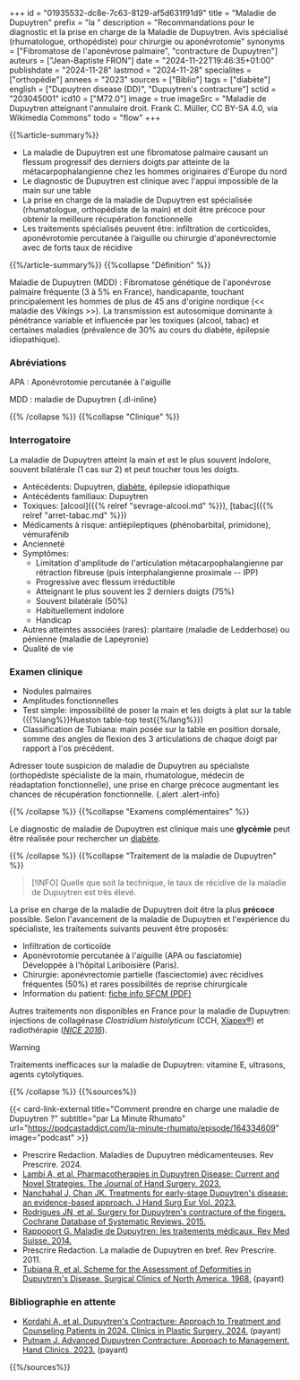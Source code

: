+++
id = "01935532-dc8e-7c63-8129-af5d631f91d9"
title = "Maladie de Dupuytren"
prefix = "la "
description = "Recommandations pour le diagnostic et la prise en charge de la Maladie de Dupuytren. Avis spécialisé (rhumatologue, orthopédiste) pour chirurgie ou aponévrotomie"
synonyms = ["Fibromatose de l'aponévrose palmaire", "contracture de Dupuytren"]
auteurs = ["Jean-Baptiste FRON"]
date = "2024-11-22T19:46:35+01:00"
publishdate = "2024-11-28"
lastmod = "2024-11-28"
specialites = ["orthopédie"]
annees = "2023"
sources = ["Biblio"]
tags = ["diabète"]
english = ["Dupuytren disease (DD)", "Dupuytren's contracture"]
sctid = "203045001"
icd10 = ["M72.0"]
image = true
imageSrc = "Maladie de Dupuytren atteignant l'annulaire droit. Frank C. Müller, CC BY-SA 4.0, via Wikimedia Commons"
todo = "flow"
+++

{{%article-summary%}}

- La maladie de Dupuytren est une fibromatose palmaire causant un flessum progressif des derniers doigts par atteinte de la métacarpophalangienne chez les hommes originaires d'Europe du nord
- Le diagnostic de Dupuytren est clinique avec l'appui impossible de la main sur une table
- La prise en charge de la maladie de Dupuytren est spécialisée (rhumatologue, orthopédiste de la main) et doit être précoce pour obtenir la meilleure récupération fonctionnelle
- Les traitements spécialisés peuvent être: infiltration de corticoïdes, aponévrotomie percutanée à l’aiguille ou chirurgie d'aponévrectomie avec de forts taux de récidive

{{%/article-summary%}}
{{%collapse "Définition" %}}

Maladie de Dupuytren (MDD)
: Fibromatose génétique de l'aponévrose palmaire fréquente (3 à 5% en France), handicapante, touchant principalement les hommes de plus de 45 ans d'origine nordique (<< maladie des Vikings >>). La transmission est autosomique dominante à pénétrance variable et influencée par les toxiques (alcool, tabac) et certaines maladies (prévalence de 30% au cours du diabète, épilepsie idiopathique).

### Abréviations

APA
: Aponévrotomie percutanée à l'aiguille

MDD
: maladie de Dupuytren
{.dl-inline}

{{% /collapse %}}
{{%collapse "Clinique" %}}

### Interrogatoire

La maladie de Dupuytren atteint la main et est le plus souvent indolore, souvent bilatérale (1 cas sur 2) et peut toucher tous les doigts.

- Antécédents: Dupuytren, [diabète](/tags/diabete/), épilepsie idiopathique
- Antécédents familiaux: Dupuytren
- Toxiques: [alcool]({{% relref "sevrage-alcool.md" %}}), [tabac]({{% relref "arret-tabac.md" %}})
- Médicaments à risque: antiépileptiques (phénobarbital, primidone), vémurafénib
- Ancienneté
- Symptômes:
  - Limitation d'amplitude de l'articulation métacarpophalangienne par rétraction fibreuse (puis interphalangienne proximale -- IPP)
  - Progressive avec flessum irréductible
  - Atteignant le plus souvent les 2 derniers doigts (75%)
  - Souvent bilatérale (50%)
  - Habituellement indolore
  - Handicap
- Autres atteintes associées (rares): plantaire (maladie de Ledderhose) ou pénienne (maladie de Lapeyronie)
- Qualité de vie

### Examen clinique

- Nodules palmaires
- Amplitudes fonctionnelles
- Test simple: impossibilité de poser la main et les doigts à plat sur la table ({{%lang%}}Hueston table-top test{{%/lang%}})
- Classification de Tubiana: main posée sur la table en position dorsale, somme des angles de flexion des 3 articulations de chaque doigt par rapport à l'os précédent.

Adresser toute suspicion de maladie de Dupuytren au spécialiste (orthopédiste spécialiste de la main, rhumatologue, médecin de réadaptation fonctionnelle), une prise en charge précoce augmentant les chances de récupération fonctionnelle.
{.alert .alert-info}

{{% /collapse %}}
{{%collapse "Examens complémentaires" %}}

Le diagnostic de maladie de Dupuytren est clinique mais une **glycémie** peut être réalisée pour rechercher un [diabète](/tags/diabete/).

{{% /collapse %}}
{{%collapse "Traitement de la maladie de Dupuytren" %}}

> [!INFO]
> Quelle que soit la technique, le taux de récidive de la maladie de Dupuytren est très élevé.

La prise en charge de la maladie de Dupuytren doit être la plus **précoce** possible. Selon l'avancement de la maladie de Dupuytren et l'expérience du spécialiste, les traitements suivants peuvent être proposés:

- Infiltration de corticoïde
- Aponévrotomie percutanée à l'aiguille (APA ou fasciatomie)  
  Développée à l'hôpital Lariboisière (Paris).
- Chirurgie: aponévrectomie partielle (fasciectomie) avec récidives fréquentes (50%) et rares possibilités de reprise chirurgicale
- Information du patient: [fiche info SFCM (PDF)](https://sfcm.fr/wp-content/uploads/2024/05/aponevrectomie_final.pdf)

Autres traitements non disponibles en France pour la maladie de Dupuytren: injections de collagénase *Clostridium histolyticum* (CCH, [Xiapex®](https://www.has-sante.fr/jcms/c_1238457/en/xiapex-collagenase-de-clostridium-histolyticum)) et radiothérapie (*[NICE 2016](https://www.nice.org.uk/guidance/ipg573/chapter/1-Recommendations)*).

> [!WARNING]
> Traitements inefficaces sur la maladie de Dupuytren: vitamine E, ultrasons, agents cytolytiques.

{{% /collapse %}}
{{%sources%}}

{{< card-link-external title="Comment prendre en charge une maladie de Dupuytren ?" subtitle="par La Minute Rhumato" url="https://podcastaddict.com/la-minute-rhumato/episode/164334609" image="podcast" >}}

- Prescrire Redaction. Maladies de Dupuytren médicamenteuses. Rev Prescrire. 2024.
- [Lambi A, et al. Pharmacotherapies in Dupuytren Disease: Current and Novel Strategies. The Journal of Hand Surgery. 2023.](https://www.sciencedirect.com/science/article/pii/S0363502323000709)
- [Nanchahal J, Chan JK. Treatments for early-stage Dupuytren's disease: an evidence-based approach. J Hand Surg Eur Vol. 2023.](https://pmc.ncbi.nlm.nih.gov/articles/PMC9996772/)
- [Rodrigues JN, et al. Surgery for Dupuytren's contracture of the fingers. Cochrane Database of Systematic Reviews. 2015.](https://www.cochranelibrary.com/cdsr/doi/10.1002/14651858.CD010143.pub2/full)
- [Rappoport G. Maladie de Dupuytren: les traitements médicaux. Rev Med Suisse. 2014.](https://www.revmed.ch/revue-medicale-suisse/2014/revue-medicale-suisse-415/maladie-de-dupuytren-les-traitements-medicaux)
- Prescrire Redaction. La maladie de Dupuytren en bref. Rev Prescrire. 2011.
- [Tubiana R, et al. Scheme for the Assessment of Deformities in Dupuytren's Disease. Surgical Clinics of North America. 1968.](https://www.sciencedirect.com/science/article/abs/pii/S0039610916386303) (payant)

### Bibliographie en attente

- [Kordahi A, et al. Dupuytren's Contracture: Approach to Treatment and Counseling Patients in 2024. Clinics in Plastic Surgery. 2024.](https://www.sciencedirect.com/science/article/abs/pii/S0094129824000452) (payant)
- [Putnam J. Advanced Dupuytren Contracture: Approach to Management. Hand Clinics. 2023.](https://www.sciencedirect.com/science/article/abs/pii/S0749071223000288) (payant)

{{%/sources%}}
